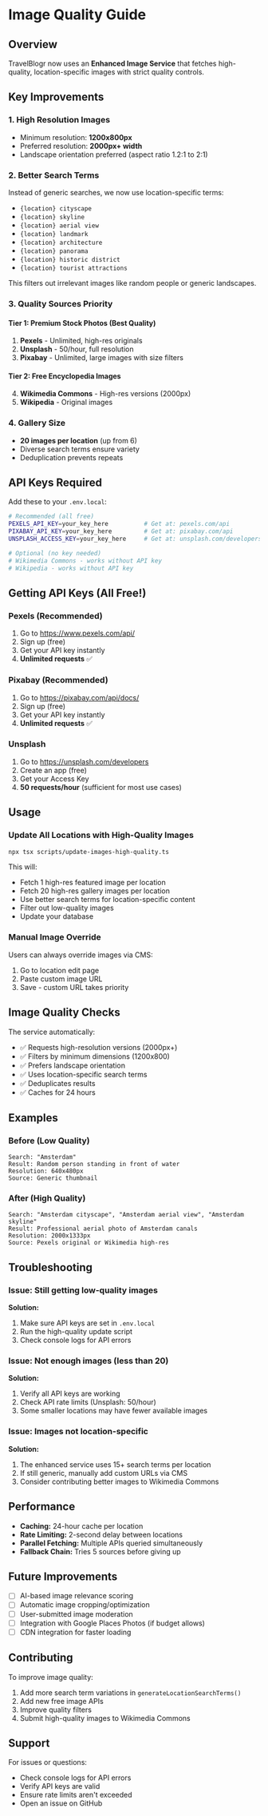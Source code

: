 # Image Quality Guide

## Overview

TravelBlogr now uses an **Enhanced Image Service** that fetches high-quality, location-specific images with strict quality controls.

## Key Improvements

### 1. **High Resolution Images**
- Minimum resolution: **1200x800px**
- Preferred resolution: **2000px+ width**
- Landscape orientation preferred (aspect ratio 1.2:1 to 2:1)

### 2. **Better Search Terms**
Instead of generic searches, we now use location-specific terms:
- `{location} cityscape`
- `{location} skyline`
- `{location} aerial view`
- `{location} landmark`
- `{location} architecture`
- `{location} panorama`
- `{location} historic district`
- `{location} tourist attractions`

This filters out irrelevant images like random people or generic landscapes.

### 3. **Quality Sources Priority**

#### Tier 1: Premium Stock Photos (Best Quality)
1. **Pexels** - Unlimited, high-res originals
2. **Unsplash** - 50/hour, full resolution
3. **Pixabay** - Unlimited, large images with size filters

#### Tier 2: Free Encyclopedia Images
4. **Wikimedia Commons** - High-res versions (2000px)
5. **Wikipedia** - Original images

### 4. **Gallery Size**
- **20 images per location** (up from 6)
- Diverse search terms ensure variety
- Deduplication prevents repeats

## API Keys Required

Add these to your `.env.local`:

```bash
# Recommended (all free)
PEXELS_API_KEY=your_key_here          # Get at: pexels.com/api
PIXABAY_API_KEY=your_key_here         # Get at: pixabay.com/api
UNSPLASH_ACCESS_KEY=your_key_here     # Get at: unsplash.com/developers

# Optional (no key needed)
# Wikimedia Commons - works without API key
# Wikipedia - works without API key
```

## Getting API Keys (All Free!)

### Pexels (Recommended)
1. Go to https://www.pexels.com/api/
2. Sign up (free)
3. Get your API key instantly
4. **Unlimited requests** ✅

### Pixabay (Recommended)
1. Go to https://pixabay.com/api/docs/
2. Sign up (free)
3. Get your API key instantly
4. **Unlimited requests** ✅

### Unsplash
1. Go to https://unsplash.com/developers
2. Create an app (free)
3. Get your Access Key
4. **50 requests/hour** (sufficient for most use cases)

## Usage

### Update All Locations with High-Quality Images

```bash
npx tsx scripts/update-images-high-quality.ts
```

This will:
- Fetch 1 high-res featured image per location
- Fetch 20 high-res gallery images per location
- Use better search terms for location-specific content
- Filter out low-quality images
- Update your database

### Manual Image Override

Users can always override images via CMS:
1. Go to location edit page
2. Paste custom image URL
3. Save - custom URL takes priority

## Image Quality Checks

The service automatically:
- ✅ Requests high-resolution versions (2000px+)
- ✅ Filters by minimum dimensions (1200x800)
- ✅ Prefers landscape orientation
- ✅ Uses location-specific search terms
- ✅ Deduplicates results
- ✅ Caches for 24 hours

## Examples

### Before (Low Quality)
```
Search: "Amsterdam"
Result: Random person standing in front of water
Resolution: 640x480px
Source: Generic thumbnail
```

### After (High Quality)
```
Search: "Amsterdam cityscape", "Amsterdam aerial view", "Amsterdam skyline"
Result: Professional aerial photo of Amsterdam canals
Resolution: 2000x1333px
Source: Pexels original or Wikimedia high-res
```

## Troubleshooting

### Issue: Still getting low-quality images

**Solution:**
1. Make sure API keys are set in `.env.local`
2. Run the high-quality update script
3. Check console logs for API errors

### Issue: Not enough images (less than 20)

**Solution:**
1. Verify all API keys are working
2. Check API rate limits (Unsplash: 50/hour)
3. Some smaller locations may have fewer available images

### Issue: Images not location-specific

**Solution:**
1. The enhanced service uses 15+ search terms per location
2. If still generic, manually add custom URLs via CMS
3. Consider contributing better images to Wikimedia Commons

## Performance

- **Caching:** 24-hour cache per location
- **Rate Limiting:** 2-second delay between locations
- **Parallel Fetching:** Multiple APIs queried simultaneously
- **Fallback Chain:** Tries 5 sources before giving up

## Future Improvements

- [ ] AI-based image relevance scoring
- [ ] Automatic image cropping/optimization
- [ ] User-submitted image moderation
- [ ] Integration with Google Places Photos (if budget allows)
- [ ] CDN integration for faster loading

## Contributing

To improve image quality:
1. Add more search term variations in `generateLocationSearchTerms()`
2. Add new free image APIs
3. Improve quality filters
4. Submit high-quality images to Wikimedia Commons

## Support

For issues or questions:
- Check console logs for API errors
- Verify API keys are valid
- Ensure rate limits aren't exceeded
- Open an issue on GitHub

